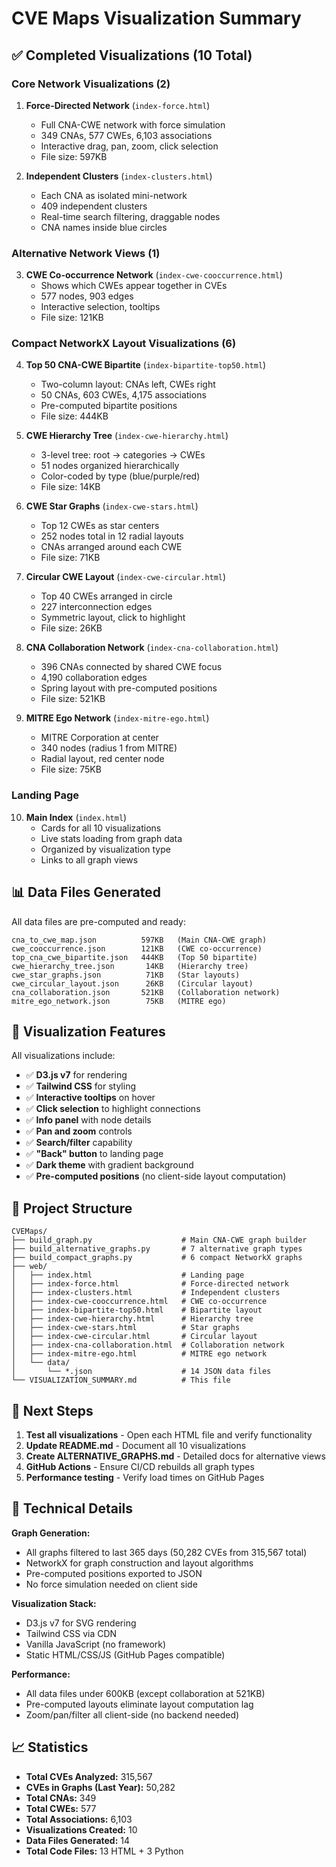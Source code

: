 # CVE Maps Visualization Summary

## ✅ Completed Visualizations (10 Total)

### Core Network Visualizations (2)

1. **Force-Directed Network** (`index-force.html`)
   - Full CNA-CWE network with force simulation
   - 349 CNAs, 577 CWEs, 6,103 associations
   - Interactive drag, pan, zoom, click selection
   - File size: 597KB

2. **Independent Clusters** (`index-clusters.html`)
   - Each CNA as isolated mini-network
   - 409 independent clusters
   - Real-time search filtering, draggable nodes
   - CNA names inside blue circles

### Alternative Network Views (1)

3. **CWE Co-occurrence Network** (`index-cwe-cooccurrence.html`)
   - Shows which CWEs appear together in CVEs
   - 577 nodes, 903 edges
   - Interactive selection, tooltips
   - File size: 121KB

### Compact NetworkX Layout Visualizations (6)

4. **Top 50 CNA-CWE Bipartite** (`index-bipartite-top50.html`)
   - Two-column layout: CNAs left, CWEs right
   - 50 CNAs, 603 CWEs, 4,175 associations
   - Pre-computed bipartite positions
   - File size: 444KB

5. **CWE Hierarchy Tree** (`index-cwe-hierarchy.html`)
   - 3-level tree: root → categories → CWEs
   - 51 nodes organized hierarchically
   - Color-coded by type (blue/purple/red)
   - File size: 14KB

6. **CWE Star Graphs** (`index-cwe-stars.html`)
   - Top 12 CWEs as star centers
   - 252 nodes total in 12 radial layouts
   - CNAs arranged around each CWE
   - File size: 71KB

7. **Circular CWE Layout** (`index-cwe-circular.html`)
   - Top 40 CWEs arranged in circle
   - 227 interconnection edges
   - Symmetric layout, click to highlight
   - File size: 26KB

8. **CNA Collaboration Network** (`index-cna-collaboration.html`)
   - 396 CNAs connected by shared CWE focus
   - 4,190 collaboration edges
   - Spring layout with pre-computed positions
   - File size: 521KB

9. **MITRE Ego Network** (`index-mitre-ego.html`)
   - MITRE Corporation at center
   - 340 nodes (radius 1 from MITRE)
   - Radial layout, red center node
   - File size: 75KB

### Landing Page

10. **Main Index** (`index.html`)
    - Cards for all 10 visualizations
    - Live stats loading from graph data
    - Organized by visualization type
    - Links to all graph views

## 📊 Data Files Generated

All data files are pre-computed and ready:

```
cna_to_cwe_map.json          597KB   (Main CNA-CWE graph)
cwe_cooccurrence.json        121KB   (CWE co-occurrence)
top_cna_cwe_bipartite.json   444KB   (Top 50 bipartite)
cwe_hierarchy_tree.json       14KB   (Hierarchy tree)
cwe_star_graphs.json          71KB   (Star layouts)
cwe_circular_layout.json      26KB   (Circular layout)
cna_collaboration.json       521KB   (Collaboration network)
mitre_ego_network.json        75KB   (MITRE ego)
```

## 🎨 Visualization Features

All visualizations include:
- ✅ **D3.js v7** for rendering
- ✅ **Tailwind CSS** for styling
- ✅ **Interactive tooltips** on hover
- ✅ **Click selection** to highlight connections
- ✅ **Info panel** with node details
- ✅ **Pan and zoom** controls
- ✅ **Search/filter** capability
- ✅ **"Back" button** to landing page
- ✅ **Dark theme** with gradient background
- ✅ **Pre-computed positions** (no client-side layout computation)

## 📁 Project Structure

```
CVEMaps/
├── build_graph.py                    # Main CNA-CWE graph builder
├── build_alternative_graphs.py       # 7 alternative graph types
├── build_compact_graphs.py           # 6 compact NetworkX graphs
├── web/
│   ├── index.html                    # Landing page
│   ├── index-force.html              # Force-directed network
│   ├── index-clusters.html           # Independent clusters
│   ├── index-cwe-cooccurrence.html   # CWE co-occurrence
│   ├── index-bipartite-top50.html    # Bipartite layout
│   ├── index-cwe-hierarchy.html      # Hierarchy tree
│   ├── index-cwe-stars.html          # Star graphs
│   ├── index-cwe-circular.html       # Circular layout
│   ├── index-cna-collaboration.html  # Collaboration network
│   ├── index-mitre-ego.html          # MITRE ego network
│   └── data/
│       └── *.json                    # 14 JSON data files
└── VISUALIZATION_SUMMARY.md          # This file
```

## 🚀 Next Steps

1. **Test all visualizations** - Open each HTML file and verify functionality
2. **Update README.md** - Document all 10 visualizations
3. **Create ALTERNATIVE_GRAPHS.md** - Detailed docs for alternative views
4. **GitHub Actions** - Ensure CI/CD rebuilds all graph types
5. **Performance testing** - Verify load times on GitHub Pages

## 🔧 Technical Details

**Graph Generation:**
- All graphs filtered to last 365 days (50,282 CVEs from 315,567 total)
- NetworkX for graph construction and layout algorithms
- Pre-computed positions exported to JSON
- No force simulation needed on client side

**Visualization Stack:**
- D3.js v7 for SVG rendering
- Tailwind CSS via CDN
- Vanilla JavaScript (no framework)
- Static HTML/CSS/JS (GitHub Pages compatible)

**Performance:**
- All data files under 600KB (except collaboration at 521KB)
- Pre-computed layouts eliminate layout computation lag
- Zoom/pan/filter all client-side (no backend needed)

## 📈 Statistics

- **Total CVEs Analyzed:** 315,567
- **CVEs in Graphs (Last Year):** 50,282
- **Total CNAs:** 349
- **Total CWEs:** 577
- **Total Associations:** 6,103
- **Visualizations Created:** 10
- **Data Files Generated:** 14
- **Total Code Files:** 13 HTML + 3 Python
